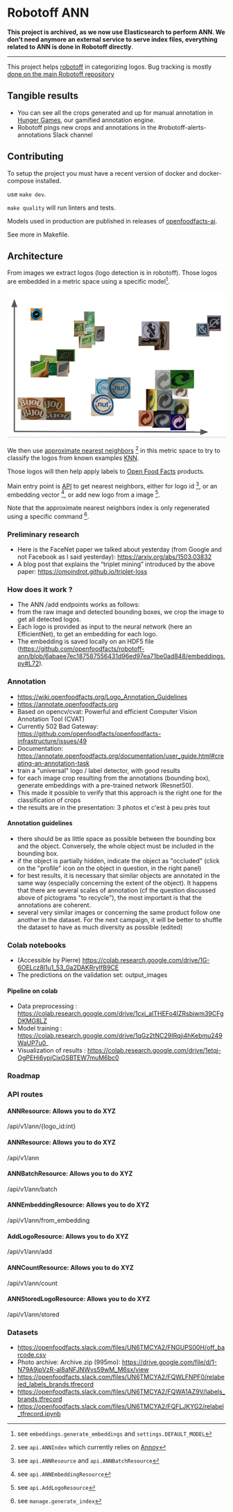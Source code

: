 # Robotoff ANN

**This project is archived, as we now use Elasticsearch to perform ANN. We don't need anymore an external service to serve index files, everything related to ANN is done in Robotoff directly**.

---

This project helps [robotoff](https://github.com/openfoodfacts/robotoff) in categorizing logos. Bug tracking is mostly [done on the main Robotoff repository](https://github.com/openfoodfacts/robotoff/issues/596)
## Tangible results
* You can see all the crops generated and up for manual annotation in [Hunger Games](https://hunger.openfoodfacts.org/logos), our gamified annotation engine.
* Robotoff pings new crops and annotations in the #robotoff-alerts-annotations Slack channel

## Contributing

To setup the project you must have a recent version of docker and docker-compose installed.

use `make dev`.

`make quality` will run linters and tests.

Models used in production are published in releases of [openfoodfacts-ai](https://github.com/openfoodfacts/openfoodfacts-ai/).

See more in Makefile.

## Architecture

From images we extract logos (logo detection is in robotoff).
Those logos are embedded in a metric space using a specific model[^embedding].

![Artist view of logo embeddings](./docs/logos-embedding.jpg)

We then use [approximate nearest neighbors](https://en.wikipedia.org/wiki/Nearest_neighbor_search#Approximate_nearest_neighbor) [^ann_index]
in this metric space
to try to classify the logos from known examples [KNN](https://en.wikipedia.org/wiki/K-nearest_neighbors_algorithm).

Those logos will then
help apply labels to [Open Food Facts](https://world.openfoodfacts.org) products.

Main entry point is [API](./api.py) to get nearest neighbors,
either for logo id [^nn_id], or an embedding vector [^nn_embedding], or add new logo from a image [^add_logo].

Note that the approximate nearest neighbors index is only regenerated using a specific command [^index_regenerate].


[^embedding]: see `embeddings.generate_embeddings`
and `settings.DEFAULT_MODEL`

[^ann_index]: see `api.ANNIndex` which currently relies on [Annoy](https://github.com/spotify/annoy/)

[^nn_id]: see `api.ANNResource` and `api.ANNBatchResource`

[^nn_embedding]: see `api.ANNEmbeddingResource`

[^add_logo]: see `api.AddLogoResource`

[^index_regenerate]: see `manage.generate_index`

### Preliminary research
* Here is the FaceNet paper we talked about yesterday (from Google and not Facebook as I said yesterday): https://arxiv.org/abs/1503.03832
* A blog post that explains the “triplet mining” introduced by the above paper: https://omoindrot.github.io/triplet-loss


### How does it work ?

* The ANN /add endpoints works as follows:
* from the raw image and detected bounding boxes, we crop the image to get all detected logos.
* Each logo is provided as input to the neural network (here an EfficientNet), to get an embedding for each logo.
* The embedding is saved locally on an HDF5 file (https://github.com/openfoodfacts/robotoff-ann/blob/6abaee7ec187587556431d96ed97ea71be0ad848/embeddings.py#L72).


### Annotation
* https://wiki.openfoodfacts.org/Logo_Annotation_Guidelines 
* https://annotate.openfoodfacts.org 
* Based on opencv/cvat: Powerful and efficient Computer Vision Annotation Tool (CVAT)  
* Currently 502 Bad Gateway: https://github.com/openfoodfacts/openfoodfacts-infrastructure/issues/49 
* Documentation: https://annotate.openfoodfacts.org/documentation/user_guide.html#creating-an-annotation-task 
* train a "universal" logo / label detector, with good results
* for each image crop resulting from the annotations (bounding box), generate embeddings with a pre-trained network (Resnet50). 
* This made it possible to verify that this approach is the right one for the classification of crops
* the results are in the presentation: 3 photos et c'est à peu près tout

#### Annotation guidelines
* there should be as little space as possible between the bounding box and the object. Conversely, the whole object must be included in the bounding box.
* if the object is partially hidden, indicate the object as "occluded" (click on the "profile" icon on the object in question, in the right panel)
* for best results, it is necessary that similar objects are annotated in the same way (especially concerning the extent of the object). It happens that there are several scales of annotation (cf the question discussed above of pictograms "to recycle"), the most important is that the annotations are coherent.
* several very similar images or concerning the same product follow one another in the dataset. For the next campaign, it will be better to shuffle the dataset to have as much diversity as possible (edited)


### Colab notebooks
* (Accessible by Pierre) https://colab.research.google.com/drive/1G-6OELcz8l1u1_53_0a2DAKRryIfB9CE 
* The predictions on the validation set: output_images
#### Pipeline on colab
* Data preprocessing : https://colab.research.google.com/drive/1cxi_aITHEFo4IZRsbiwm39CFgDKMG8LZ
* Model training : https://colab.research.google.com/drive/1qGz2tNC29IRqji4hKebmu249WaUP7u0_
* Visualization of results : https://colab.research.google.com/drive/1etqj-OgPEHi6ypjCixGSBTEW7muM6bc0

### Roadmap

### API routes
#### ANNResource: Allows you to do XYZ
/api/v1/ann/{logo_id:int}
#### ANNResource: Allows you to do XYZ
/api/v1/ann
#### ANNBatchResource: Allows you to do XYZ
/api/v1/ann/batch
#### ANNEmbeddingResource: Allows you to do XYZ
/api/v1/ann/from_embedding
#### AddLogoResource: Allows you to do XYZ
/api/v1/ann/add
#### ANNCountResource: Allows you to do XYZ
/api/v1/ann/count
#### ANNStoredLogoResource: Allows you to do XYZ
/api/v1/ann/stored

### Datasets

* https://openfoodfacts.slack.com/files/UN6TMCYA2/FNGUPS00H/off_barcode.csv 
* Photo archive: Archive.zip (995mo): https://drive.google.com/file/d/1-N79A9jpVzR-al8aNFJNWvs59wM_M6sx/view
* https://openfoodfacts.slack.com/files/UN6TMCYA2/FQWLFNPF0/relabeled_labels_brands.tfrecord 
* https://openfoodfacts.slack.com/files/UN6TMCYA2/FQWA1AZ9V/labels_brands.tfrecord 
* https://openfoodfacts.slack.com/files/UN6TMCYA2/FQFLJKYG2/relabel_tfrecord.ipynb 

